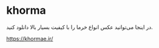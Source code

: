# khorma
در اینجا می‌توانید عکس انواع خرما را با کیفیت بسیار بالا دانلود کنید.



https://khormae.ir/
